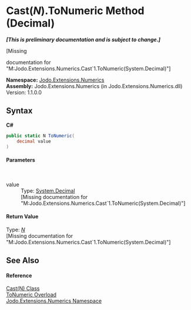 # Cast(*N*).ToNumeric Method (Decimal)
 _**\[This is preliminary documentation and is subject to change.\]**_

\[Missing <summary> documentation for "M:Jodo.Extensions.Numerics.Cast`1.ToNumeric(System.Decimal)"\]

**Namespace:**&nbsp;<a href="N_Jodo_Extensions_Numerics">Jodo.Extensions.Numerics</a><br />**Assembly:**&nbsp;Jodo.Extensions.Numerics (in Jodo.Extensions.Numerics.dll) Version: 1.1.0.0

## Syntax

**C#**<br />
``` C#
public static N ToNumeric(
	decimal value
)
```


#### Parameters
&nbsp;<dl><dt>value</dt><dd>Type: <a href="https://docs.microsoft.com/dotnet/api/system.decimal" target="_blank" rel="noopener noreferrer">System.Decimal</a><br />\[Missing <param name="value"/> documentation for "M:Jodo.Extensions.Numerics.Cast`1.ToNumeric(System.Decimal)"\]</dd></dl>

#### Return Value
Type: <a href="T_Jodo_Extensions_Numerics_Cast_1">*N*</a><br />\[Missing <returns> documentation for "M:Jodo.Extensions.Numerics.Cast`1.ToNumeric(System.Decimal)"\]

## See Also


#### Reference
<a href="T_Jodo_Extensions_Numerics_Cast_1">Cast(N) Class</a><br /><a href="Overload_Jodo_Extensions_Numerics_Cast_1_ToNumeric">ToNumeric Overload</a><br /><a href="N_Jodo_Extensions_Numerics">Jodo.Extensions.Numerics Namespace</a><br />